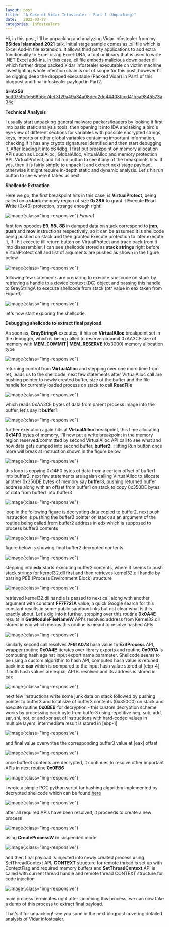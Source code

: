 ```yaml
---
layout: post
title:  "A Case of Vidar Infostealer - Part 1 (Unpacking)"
date:   2022-03-27
categories: Infostealers
---
```


Hi, in this post, I'll be unpacking and analyzing Vidar infostealer from my <b>BSides Islamabad 2021</b> talk. Initial stage sample comes as .xll file which is Excel Add-in file extension. It allows third party applications to add extra functionality to Excel using Excel-DNA, a tool or library that is used to write .NET Excel add-ins. In this case, xll file embeds malicious downloader dll which further drops packed Vidar infostealer executable on victim machine, investigating whole infection chain is out of scope for this post, however I'll be digging deep the dropped executable (Packed Vidar) in Part1 of this blogpost and final infostealer payload in Part2. 


<b>SHA256:</b> [5cd0759c1e566b6e74ef3f29a49a34a08ded2dc44408fccd41b5a9845573a34c][link-to-download-packed-exe]


<STRONG>Technical Analysis</STRONG>


I usually start unpacking general malware packers/loaders by looking it first into basic static analysis tools, then opening it into IDA and taking a bird's eye view of different sections for variables with possible encrypted strings, keys, imports or other global variables containing important information, checking if it has any crypto signatures identified and then start debugging it. After loading it into x64dbg, I first put breakpoint on memory allocation APIs such as LocalAlloc, GlobalAlloc, VirtualAlloc and memory protection API: VirtualProtect, and hit run button to see if any of the breakpoints hits. If yes, then it is fairly simple to unpack it and extract next stage payload, otherwise it might require in-depth static and dynamic analysis. Let's hit run button to see where it takes us next.


<Strong>Shellcode Extraction</Strong>


Here we go, the first breakpoint hits in this case, is <b>VirtualProtect</b>, being called on a <b>stack</b> memory region of size <b>0x28A</b> to grant it <b>E</b>xecute <b>R</b>ead <b>W</b>rite (0x40) protection, strange enough right!

![image](/assets/images/vidar_packed/virtualprotect.png){:class="img-responsive"}
*Figure1*

first few opcodes <b>E9</b>, <b>55</b>, <b>8B</b> in dumped data on stack correspond to <b>jmp</b>, <b>push</b> and <b>mov</b> instructions respectively, so it can be assumed it is shellcode being pushed on stack and then granted Execute protection to later execute it, If I hit execute till return button on VirtualProtect and trace back from it into disassembler, I can see shellcode stored as <b>stack strings</b> right before VirtualProtect call and list of arguments are pushed as shown in the figure below

![image](/assets/images/vidar_packed/shellcode_stack_strings.png){:class="img-responsive"}


following few statements are preparing to execute shellcode on stack by retrieving a handle to a device context (DC) object and passing this handle to GrayStringA to execute shellcode from stack (ptr value in eax taken from Figure1)


![image](/assets/images/vidar_packed/shellcode_exec.png){:class="img-responsive"}


let's now start exploring the shellcode.

<Strong>Debugging shellcode to extract final payload</Strong>

As soon as, <b>GrayStringA</b> executes, it hits on <b>VirtualAlloc</b> breakpoint set in the debugger, which is being called to reserver/commit 0xAA3CE size of memory with <b>MEM_COMMIT \| MEM_RESERVE</b> (0x3000) memory allocation type

![image](/assets/images/vidar_packed/virtualalloc_.png){:class="img-responsive"}


returning control from <b>VirtualAlloc</b> and stepping over one more time from ret, leads us to the shellcode, next few statements after VirtualAlloc call are pushing pointer to newly created buffer, size of the buffer and the file handle for currently loaded process on stack to call <b>ReadFile</b> 

![image](/assets/images/vidar_packed/readfile_handle.png){:class="img-responsive"}

which reads 0xAA3CE bytes of data from parent process image into the buffer, let's say it <b>buffer1</b>

![image](/assets/images/vidar_packed/buffer1.png){:class="img-responsive"}


further execution again hits at <b>VirtualAlloc</b> breakpoint, this time allocating <b>0x14F0</b> bytes of memory, I'll now put a write breakpoint in the memory region reserved/committed by second VirtualAlloc API call to see what and how data gets dumped into second buffer, <b>buffer2</b>. Hitting Run button once more will break at instruction shown in the figure below

![image](/assets/images/vidar_packed/copy_loop.png){:class="img-responsive"}

this loop is copying 0x14F0 bytes of data from a certain offset of buffer1 into buffer2, next few statements are agaian calling VirtualAlloc to allocate another 0x350DE bytes of memory say <b>buffer3</b>, pushing returned buffer address along with an offset from buffer1 on stack to copy 0x350DE bytes of data from buffer1 into buffer3

![image](/assets/images/vidar_packed/buffer3_.png){:class="img-responsive"}


loop in the following figure is decrypting data copied to buffer2, next push instruction is pushing the buffer3 pointer on stack as an argument of the routine being called from buffer2 address in edx which is supposed to process buffer3 contents

![image](/assets/images/vidar_packed/decrypt_buffer2.png){:class="img-responsive"}

figure below is showing final buffer2 decrypted contents 

![image](/assets/images/vidar_packed/encrypted_buffer2_.png){:class="img-responsive"}

stepping into <b>edx</b> starts executing buffer2 contents, where it seems to push stack strings for kernel32.dll first and then retrieves kernel32.dll handle by parsing PEB (Process Environment Block) structure 

![image](/assets/images/vidar_packed/PEB_parsing.png){:class="img-responsive"}

retrieved kernel32.dll handle is passed to next call along with another argument with constant <b>FF7F721A</b> value, a quick Google search for this constant results in some public sandbox links but not clear what is this exactly about. Let's dig into it further, stepping over this routine <b>0x0A4E</b> results in <b>GetModuleFileNameW</b> API's resolved address from Kernel32.dll stored in eax which means this routine is meant to resolve hashed APIs

![image](/assets/images/vidar_packed/resolved.png){:class="img-responsive"}

similarly second call resolves <b>7F91A078</b> hash value to <b>ExitProcess</b> API, wrapper routine <b>0x0A4E</b> iterates over library exports and routine <b>0x097A</b> is computing hash against input export name parameter. Shellcode seems to be using a custom algorithm to hash API, computed hash value is retuned back into <b>eax</b> which is compared to the input hash value stored at [ebp-4], if both hash values are equal, API is resolved and its address is stored in eax

![image](/assets/images/vidar_packed/api_hash_resolve.png){:class="img-responsive"}

next few instructions write some junk data on stack followed by pushing pointer to buffer3 and total size of buffer3 contents (0x350C0) on stack and execute routine <b>0x0BE9</b> for decryption - this custom decryption scheme works by processing each byte from buffer3 using repetitive neg, sub, add, sar, shl, not, or and xor set of instructions with hard-coded values in multiple layers, intermediate result is stored in [ebp-1] 

![image](/assets/images/vidar_packed/routine_decrypt_buffer3.png){:class="img-responsive"}

and final value overwrites the corresponding buffer3 value at [eax] offset

![image](/assets/images/vidar_packed/buffer3_contents_in_decryption.png){:class="img-responsive"}

once buffer3 contents are decrypted, it continues to resolve other important APIs in next routine <b>0x0FB6</b>

![image](/assets/images/vidar_packed/more_api_hashes.png){:class="img-responsive"}

I wrote a simple POC python script for hashing algorithm implemented by decrypted shellcode which can be found [here][here]

![image](/assets/images/vidar_packed/poc_hashing_algorithm.png){:class="img-responsive"}

after all required APIs have been resolved, it proceeds to create a new process

![image](/assets/images/vidar_packed/createProcess.png){:class="img-responsive"} 

using <b>CreateProcessW</b> in suspended mode

![image](/assets/images/vidar_packed/process_created_in_suspended_mode.png){:class="img-responsive"}

and then final payload is injected into newly created process using SetThreadContext API, <b>CONTEXT</b> structure for remote thread is set up with ContextFlag and required memory buffers and <b>SetThreadContext</b> API is called with current thread handle and remote thread CONTEXT structure for code injection

![image](/assets/images/vidar_packed/final_injected_payload.png){:class="img-responsive"}

main process terminates right after launching this process, we can now take a dump of this process to extract final payload.

That's it for unpacking! see you soon in the next blogpost covering detailed analysis of Vidar infostealer.

[here]:https://github.com/0x00-0x7F/RE_tips_and_tricks/blob/master/vidar_packer/api_hash_strings.py
[link-to-download-packed-exe]:https://bazaar.abuse.ch/sample/5cd0759c1e566b6e74ef3f29a49a34a08ded2dc44408fccd41b5a9845573a34c/